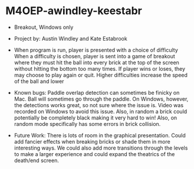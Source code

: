 # M4OEP-awindley-keestabr
* Breakout, Windows only

* Project by: Austin Windley and Kate Estabrook

* When program is run, player is presented with a choice of difficulty
When a difficulty is chosen, player is sent into a game of breakout where they
must hit the ball into every brick at the top of the screen without hitting the
bottom too many times. If player wins or loses, they may choose to play again
or quit. Higher difficulties increase the speed of the ball and lower

* Known bugs: Paddle overlap detection can sometimes be finicky on Mac. Ball will
sometimes go through the paddle. On Windows, however, the detections works great, so not
sure where the issue is. Video was recorded on Windows to avoid this issue. Also, in random a brick could
potentially be completely black making it very hard to win! Also, on random mode specifically has some errors
in brick collision.

* Future Work: There is lots of room in the graphical presentation. Could add fancier effects
when breaking bricks or shade them in more interesting ways. We could also add more transitions
through the levels to make a larger experience and could expand the theatrics of the death/end
screen.
